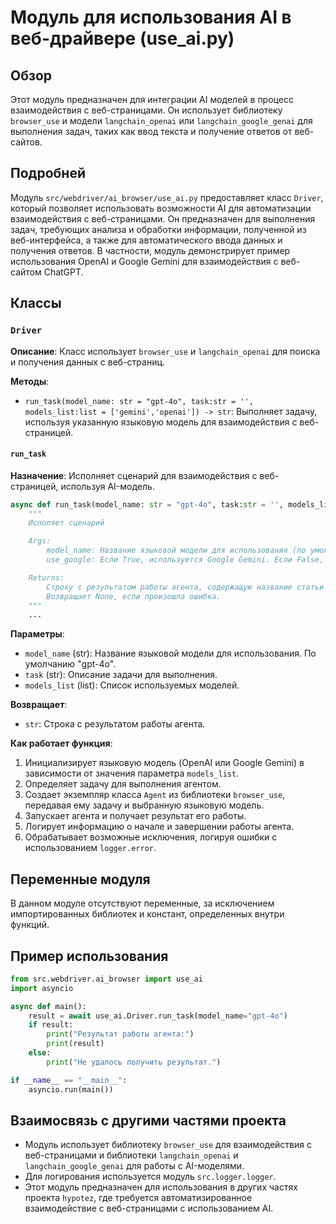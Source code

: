 # Модуль для использования AI в веб-драйвере (use_ai.py)

## Обзор

Этот модуль предназначен для интеграции AI моделей в процесс взаимодействия с веб-страницами. Он использует библиотеку `browser_use` и модели `langchain_openai` или `langchain_google_genai` для выполнения задач, таких как ввод текста и получение ответов от веб-сайтов.

## Подробней

Модуль `src/webdriver/ai_browser/use_ai.py` предоставляет класс `Driver`, который позволяет использовать возможности AI для автоматизации взаимодействия с веб-страницами. Он предназначен для выполнения задач, требующих анализа и обработки информации, полученной из веб-интерфейса, а также для автоматического ввода данных и получения ответов. В частности, модуль демонстрирует пример использования OpenAI и Google Gemini для взаимодействия с веб-сайтом ChatGPT.

## Классы

### `Driver`

**Описание**: Класс использует `browser_use` и `langchain_openai` для поиска и получения данных с веб-страниц.

**Методы**:

-   `run_task(model_name: str = "gpt-4o", task:str = '', models_list:list = ['gemini','openai']) -> str`: Выполняет задачу, используя указанную языковую модель для взаимодействия с веб-страницей.

#### `run_task`

**Назначение**: Исполняет сценарий для взаимодействия с веб-страницей, используя AI-модель.

```python
async def run_task(model_name: str = "gpt-4o", task:str = '', models_list:list = ['gemini','openai']) -> str:
    """
    Исполяет сценарий 

    Args:
        model_name: Название языковой модели для использования (по умолчанию gpt-4o).
        use_google: Если True, используется Google Gemini. Если False, используется OpenAI.

    Returns:
        Строку с результатом работы агента, содержащую название статьи и сгенерированный комментарий.
        Возвращает None, если произошла ошибка.
    """
    ...
```

**Параметры**:

-   `model_name` (str): Название языковой модели для использования. По умолчанию "gpt-4o".
-   `task` (str): Описание задачи для выполнения.
-    `models_list` (list): Список используемых моделей.

**Возвращает**:

-   `str`: Строка с результатом работы агента.

**Как работает функция**:

1.  Инициализирует языковую модель (OpenAI или Google Gemini) в зависимости от значения параметра `models_list`.
2.  Определяет задачу для выполнения агентом.
3.  Создает экземпляр класса `Agent` из библиотеки `browser_use`, передавая ему задачу и выбранную языковую модель.
4.  Запускает агента и получает результат его работы.
5.  Логирует информацию о начале и завершении работы агента.
6.  Обрабатывает возможные исключения, логируя ошибки с использованием `logger.error`.

## Переменные модуля

В данном модуле отсутствуют переменные, за исключением импортированных библиотек и констант, определенных внутри функций.

## Пример использования

```python
from src.webdriver.ai_browser import use_ai
import asyncio

async def main():
    result = await use_ai.Driver.run_task(model_name="gpt-4o")
    if result:
        print("Результат работы агента:")
        print(result)
    else:
        print("Не удалось получить результат.")

if __name__ == "__main__":
    asyncio.run(main())
```

## Взаимосвязь с другими частями проекта

-   Модуль использует библиотеку `browser_use` для взаимодействия с веб-страницами и библиотеки `langchain_openai` и `langchain_google_genai` для работы с AI-моделями.
-   Для логирования используется модуль `src.logger.logger`.
-   Этот модуль предназначен для использования в других частях проекта `hypotez`, где требуется автоматизированное взаимодействие с веб-страницами с использованием AI.